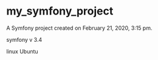 my_symfony_project
==================

A Symfony project created on February 21, 2020, 3:15 pm.

symfony v 3.4

linux Ubuntu
